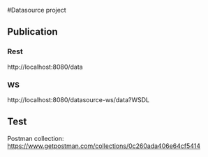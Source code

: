 #Datasource project

## Publication 
### Rest 
http://localhost:8080/data

### WS
http://localhost:8080/datasource-ws/data?WSDL

## Test
Postman collection:
https://www.getpostman.com/collections/0c260ada406e64cf5414

